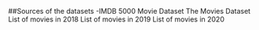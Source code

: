 ##Sources of the datasets
-IMDB 5000 Movie Dataset
The Movies Dataset
List of movies in 2018
List of movies in 2019
List of movies in 2020
